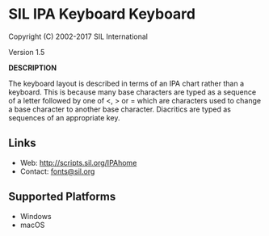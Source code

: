 SIL IPA Keyboard Keyboard
=====================

Copyright (C) 2002-2017 SIL International

Version 1.5

__DESCRIPTION__

The keyboard layout is described in terms of an IPA chart rather than a keyboard. This is because many base characters are typed as a sequence of a letter followed by one of <, > or = which are characters used to change a base character to another base character. Diacritics are typed as sequences of an appropriate key. 

Links
-----
 * Web: http://scripts.sil.org/IPAhome
 * Contact:  fonts@sil.org

Supported Platforms
-------------------
 * Windows
 * macOS
  